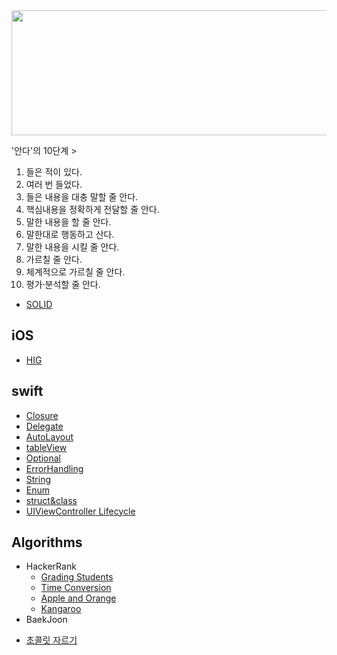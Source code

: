 <img width="1000" height="200" src="https://user-images.githubusercontent.com/31604976/57281680-6c1ade80-70e6-11e9-806b-08f264a24396.jpg">

'안다'의 10단계 >

1) 들은 적이 있다.
2) 여러 번 들었다.
3) 들은 내용을 대충 말할 줄 안다.
4) 핵심내용을 정확하게 전달할 줄 안다.
5) 말한 내용을 할 줄 안다.
6) 말한대로 행동하고 산다.
7) 말한 내용을 시킬 줄 안다.
8) 가르칠 줄 안다.
9) 체계적으로 가르칠 줄 안다.
10) 평가·분석할 줄 안다.

* [SOLID](https://github.com/NORIKIM/Swift-TIL/blob/master/2019/swift/SOLID.md)

## iOS
* [HIG](https://github.com/NORIKIM/Swift-TIL/blob/master/2019/iOS/HIG.md)


## swift

* [Closure](https://github.com/NORIKIM/Swift-TIL/blob/master/2019/swift/closure.md)
* [Delegate](https://github.com/NORIKIM/Swift-TIL/blob/master/2019/swift/DelegateDesignPattern.md)
* [AutoLayout](https://github.com/NORIKIM/Swift-TIL/blob/master/2019/swift/AutoLayout.md)
* [tableView](https://github.com/NORIKIM/Swift-TIL/blob/master/2019/swift/tableView.md)
* [Optional](https://github.com/NORIKIM/Swift-TIL/blob/master/2019/swift/optional.md)
* [ErrorHandling](https://github.com/NORIKIM/Swift-TIL/blob/master/2019/swift/ErrorHandling.md)
* [String](https://github.com/NORIKIM/Swift-TIL/blob/master/2019/swift/StringHandling.md)
* [Enum](<https://github.com/NORIKIM/Swift-TIL/blob/master/2019/swift/enum.md>)
* [struct&class](https://github.com/NORIKIM/Swift-TIL/blob/master/2019/swift/Struct-Class.md)
* [UIViewController Lifecycle](https://github.com/NORIKIM/Swift-TIL/blob/master/2019/swift/uiviewcontroller%20lifecycle.md)

## Algorithms
* HackerRank
  - [Grading Students](https://github.com/NORIKIM/Swift-TIL/blob/master/2019/Algorithms/HackerRank/Grading%20Students.md)
  - [Time Conversion](https://github.com/NORIKIM/Swift-TIL/blob/master/2019/Algorithms/HackerRank/Time%20Conversion.md)
  - [Apple and Orange](https://github.com/NORIKIM/Swift-TIL/blob/master/2019/Algorithms/HackerRank/Apple%20and%20Orange.md)
  - [Kangaroo](https://github.com/NORIKIM/Swift-TIL/blob/master/2019/Algorithms/HackerRank/Kangaroo.md)
* BaekJoon
- [초콜릿 자르기](https://github.com/NORIKIM/Swift-TIL/blob/master/2019/Algorithms/BaekJoon/2163.%EC%B4%88%EC%BD%9C%EB%A6%BF%20%EC%9E%90%EB%A5%B4%EA%B8%B0.md)

